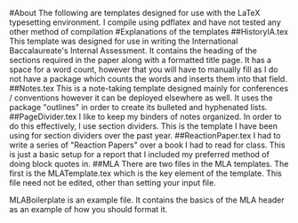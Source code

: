 #About
The following are templates designed for use with the LaTeX typesetting environment. I compile using pdflatex and have not tested any other method of compilation
#Explanations of the templates
##HistoryIA.tex
This template was designed for use in writing the International Baccalaureate's Internal Assessment. It contains the heading of the sections required in the paper along with a formatted title page. It has a space for a word count, however that you will have to manually fill as I do not have a package which counts the words and inserts them into that field. 
##Notes.tex
This is a note-taking template designed mainly for conferences / conventions however it can be deployed elsewhere as well. It uses the package "outlines" in order to create its bulleted and hyphenated lists. 
##PageDivider.tex
I like to keep my binders of notes organized. In order to do this effectively, I use section dividers. This is the template I have been using for section dividers over the past year.
##ReactionPaper.tex
I had to write a series of "Reaction Papers" over a book I had to read for class. This is just a basic setup for a report that I included my preferred method of doing block quotes in. 
##MLA
There are two files in the MLA templates. The first is the MLATemplate.tex which is the key element of the template. This file need not be edited, other than setting your input file. 

MLABoilerplate is an example file. It contains the basics of the MLA header as an example of how you should format it. 